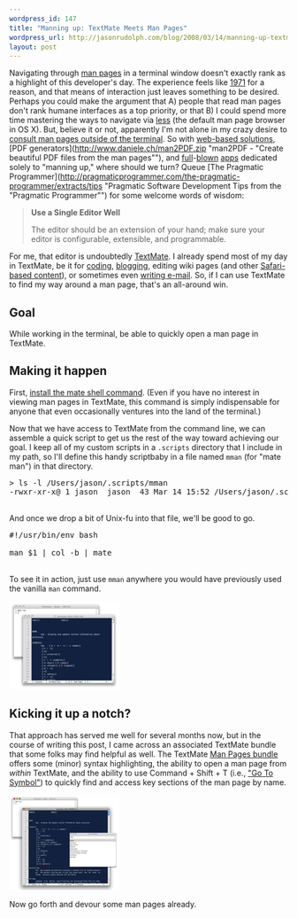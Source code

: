 ```yaml
--- 
wordpress_id: 147
title: "Manning up: TextMate Meets Man Pages"
wordpress_url: http://jasonrudolph.com/blog/2008/03/14/manning-up-textmate-meets-man-pages/
layout: post
---
```

Navigating through [man pages](http://en.wikipedia.org/wiki/Manpage "Manual page (Unix) - Wikipedia") in a terminal window doesn't exactly rank as a highlight of this developer's day.  The experience feels like [1971](http://en.wikipedia.org/wiki/Manpage#History "History of Man Pages - Wikipedia") for a reason, and that means of interaction just leaves something to be desired.  Perhaps you could make the argument that A) people that read man pages don't rank humane interfaces as a top priority, or that B) I could spend more time mastering the ways to navigate via [less](http://en.wikipedia.org/wiki/Less_%28Unix%29 "less (Unix) - Wikipedia") (the default man page browser in OS X).  But, believe it or not, apparently I'm not alone in my crazy desire to [consult man pages outside of the terminal](http://www.tuaw.com/2008/03/07/here-comes-your-man-viewer/ "Here comes your man (viewer) - The Unofficial Apple Weblog (TUAW)").  So with [web-based solutions](http://www.hmug.org/man/ "HMUG: man Pages"), [PDF generators](http://www.daniele.ch/man2PDF.zip "man2PDF -	"Create beautiful PDF files from the man pages""), and [full](http://www.kendallp.net/at_PAK/ManViewer/ "Man Viewer")-[blown](http://geeksuit.com/software/77_0_1_0_M/ "Man Handler") [apps](http://www.clindberg.org/projects/ManOpen.html "ManOpen") dedicated solely to "manning up," where should we turn?  Queue [The Pragmatic Programmer](http://pragmaticprogrammer.com/the-pragmatic-programmer/extracts/tips "Pragmatic Software Development Tips from the "Pragmatic Programmer"") for some welcome words of wisdom:

> **Use a Single Editor Well**
>
> The editor should be an extension of your hand; make sure your editor is configurable, extensible, and programmable.

For me, that editor is undoubtedly [TextMate](http://macromates.com/ "TextMate — The Missing Editor for Mac OS X").  I already spend most of my day in TextMate, be it for [coding](http://thinkrelevance.com/ "Relevance, Inc."), [blogging](http://blog.macromates.com/2006/blogging-from-textmate/ "TextMate Blog - Blogging From TextMate"), editing wiki pages (and other [Safari-based content](http://macromates.com/textmate/manual/using_textmate_from_terminal#cocoa_text_fields "Calling TextMate from Other Applications — TextMate Manual - Cocoa Text Fields")), or sometimes even [writing e-mail](http://www.hawkwings.net/2006/04/26/using-textmate-as-editor-in-mailapp/ "Hawk Wings - Using TextMate to edit emails in Mail.app").  So, if I can use TextMate to find my way around a man page, that's an all-around win.  

## Goal

While working in the terminal, be able to quickly open a man page in TextMate.

## Making it happen

First, [install the mate shell command](http://macromates.com/textmate/manual/using_textmate_from_terminal#shell_terminal "Calling TextMate from Other Applications — TextMate Manual").  (Even if you have no interest in viewing man pages in TextMate, this command is simply indispensable for anyone that even occasionally ventures into the land of the terminal.)

Now that we have access to TextMate from the command line, we can assemble a quick script to get us the rest of the way toward achieving our goal.  I keep all of my custom scripts in a <code>.scripts</code> directory that I include in my path, so I'll define this handy scriptbaby in a file named <code>mman</code> (for "mate man") in that directory.

<pre lang="text">> ls -l /Users/jason/.scripts/mman 
-rwxr-xr-x@ 1 jason  jason  43 Mar 14 15:52 /Users/jason/.scripts/mman</pre>
<br />
And once we drop a bit of Unix-fu into that file, we'll be good to go.

<pre lang="text">#!/usr/bin/env bash

man $1 | col -b | mate</pre>          
<br />
To see it in action, just use <code>mman</code> anywhere you would have previously used the vanilla <code>man</code> command.

[![Running mman in Terminal to open man page in TextMate](/resources/20080314-mman-textmate-thumb.png)](/resources/20080314-mman-textmate.png)

## Kicking it up a notch?

That approach has served me well for several months now, but in the course of writing this post, I came across an associated TextMate bundle that some folks may find helpful as well.  The TextMate [Man Pages bundle](http://fisheye2.cenqua.com/changelog/textmate-bundles/trunk/Bundles/Man%20Pages.tmbundle) offers some (minor) syntax highlighting, the ability to open a man page from *within* TextMate, and the ability to use Command + Shift + T (i.e., ["Go To Symbol"](http://macromates.com/textmate/manual/navigation_overview.html#function_pop-up)) to quickly find and access key sections of the man page by name.

[![Showing off the TextMate man page bundle](/resources/20080314-mman-with-textmate-bundle-thumb.png)](/resources/20080314-mman-with-textmate-bundle.png)      

Now go forth and devour some man pages already.

